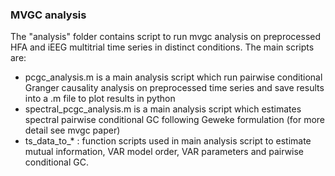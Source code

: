 ### MVGC analysis
The "analysis" folder contains script to run mvgc analysis on preprocessed HFA and iEEG multitrial time series in distinct conditions. The main scripts are:
* pcgc_analysis.m is a main analysis script which run pairwise conditional Granger causality analysis on preprocessed time series and save results into a .m file to plot results in python
* spectral_pcgc_analysis.m  is a main analysis script which estimates spectral pairwise conditional GC following Geweke formulation (for more detail see mvgc paper)
* ts_data_to_* : function scripts used in main analysis script to estimate mutual information, VAR model order, VAR parameters and pairwise conditional GC.
